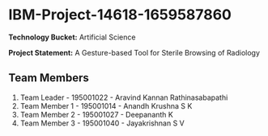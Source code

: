 # IBM-Project-14618-1659587860

**Technology Bucket:** Artificial Science

**Project Statement:** A Gesture-based Tool for Sterile Browsing of Radiology

## Team Members

1. Team Leader - 195001022 - Aravind Kannan Rathinasabapathi
2. Team Member 1 - 195001014 - Anandh Krushna S K
3. Team Member 2 - 195001027 - Deepananth K
4. Team Member 3 - 195001040 - Jayakrishnan S V
